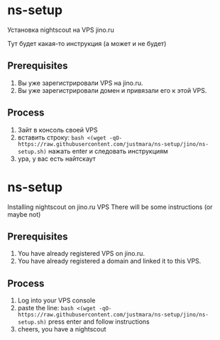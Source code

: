 # ns-setup
Установка nightscout на VPS jino.ru

Тут будет какая-то инструкция (а может и не будет)

## Prerequisites
1. Вы уже зарегистрировали VPS на jino.ru.
2. Вы уже зарегистрировали домен и привязали его к этой VPS.

## Process
1. Зайт в консоль своей VPS
2. вставить строку: `bash <(wget -qO- https://raw.githubusercontent.com/justmara/ns-setup/jino/ns-setup.sh)` нажать enter и следовать инструкциям
3. ура, у вас есть найтскаут

# ns-setup
Installing nightscout on jino.ru VPS There will be some instructions (or maybe not) 
## Prerequisites 
1. You have already registered VPS on jino.ru. 
2. You have already registered a domain and linked it to this VPS. 

## Process 
1. Log into your VPS console 
2. paste the line: `bash <(wget -qO- https://raw.githubusercontent.com/justmara/ns-setup/jino/ns-setup.sh)` press enter and follow instructions 
3. cheers, you have a nightscout